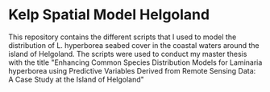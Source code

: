 # Kelp Spatial Model Helgoland

This repository contains the different scripts that I used to model the distribution of L. hyperborea seabed cover in the coastal waters around the island of Helgoland. 
The scripts were used to conduct my master thesis with the title "Enhancing Common Species Distribution Models for Laminaria hyperborea using Predictive Variables Derived from Remote Sensing Data:
A Case Study at the Island of Helgoland"
